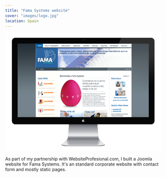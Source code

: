 ```yaml
---
title: "Fama Systems website"
cover: "images/logo.jpg"
location: Spain
---
```


![](./images/1.jpg)

As part of my partnership with WebsiteProfesional.com, I built a Joomla website for Fama Systems. It's an standard corporate website with contact form and mostly static pages.

